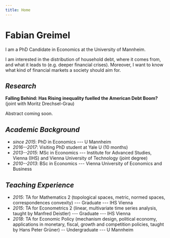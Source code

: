 ```yaml
---
title: Home
---
```


# Fabian Greimel

I am a PhD Candidate in Economics at the University of Mannheim.

I am interested in the distribution of household debt, where it comes from, and what it leads to (e.g. deeper financial crises). Moreover, I want to know what kind of financial markets a society should aim for.


## _Research_

**Falling Behind: Has Rising inequality fuelled the American Debt Boom?** (joint with Moritz Drechsel-Grau)


Abstract coming soon.

## _Academic Background_

* _since 2015_: PhD in Economics --- U Mannheim
* _2016--2017_: Visiting PhD student at Yale U (10 months)
* _2013--2015_: MSc in Economics --- Institute for Advanced Studies, Vienna (IHS) and Vienna University of Technology (joint degree)
* _2010--2013_: BSc in Economics --- Vienna University of Economics and Business

## _Teaching Experience_
* _2015_: TA for Mathematics 2 (topological spaces, metric, normed spaces, correspondences convexity) --- Graduate --- IHS Vienna
* _2015_: TA for Econometrics 2 (linear, multivariate time series analysis, taught by Manfred Deistler) --- Graduate --- IHS Vienna
* _2018_: TA for Economic Policy (mechanism design, political economy, applications in monetary, fiscal, growth and competition policies, taught by Hans Peter Grüner) -- Undergraduate --- U Mannheim
